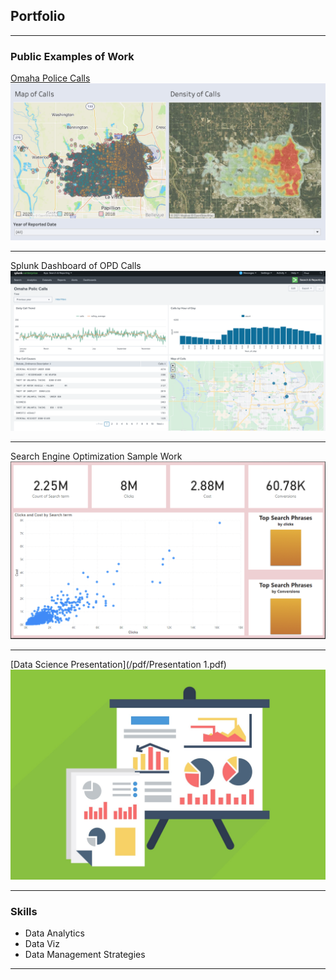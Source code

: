 <!-- Global site tag (gtag.js) - Google Analytics -->
<script async src="https://www.googletagmanager.com/gtag/js?id=G-HCMVJVK1T6"></script>
<script>
  window.dataLayer = window.dataLayer || [];
  function gtag(){dataLayer.push(arguments);}
  gtag('js', new Date());

  gtag('config', 'G-HCMVJVK1T6');
</script>

## Portfolio

---

### Public Examples of Work

[Omaha Police Calls](https://public.tableau.com/profile/cesar.ramos3711#!/vizhome/OmahaCrimeStats/CallMaps/)
<img src="images/tableau call map.png?raw=true"/>

---
Splunk Dashboard of OPD Calls
<img src="images/Splunk Call Dashboard.png?raw=true">

---
Search Engine Optimization Sample Work
<img src="images/SEO Report.png?raw=true">

---
[Data Science Presentation](/pdf/Presentation 1.pdf)
<img src="images/presdata.jpg?raw=true"/>

---

### Skills

- Data Analytics
- Data Viz
- Data Management Strategies

---





